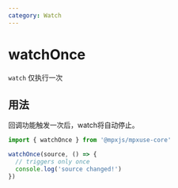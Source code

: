 ```yaml
---
category: Watch
---
```


# watchOnce

`watch` 仅执行一次

## 用法

回调功能触发一次后，watch将自动停止。

```ts
import { watchOnce } from '@mpxjs/mpxuse-core'

watchOnce(source, () => {
  // triggers only once
  console.log('source changed!')
})
```
